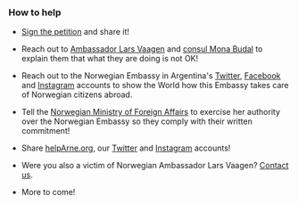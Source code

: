 ### How to help

* [Sign the petition](https://www.change.org/p/norwegian-embassy-in-argentina-return-medical-coverage-to-a-norwegian-citizen-in-argentina/) and share it!

* Reach out to [Ambassador Lars Vaagen](Lars.Ole.Vaagen@mfa.no) and [consul Mona Budal](Mona.Helen.Budal@mfa.no) to explain them that what they are doing is not OK!

* Reach out to the Norwegian Embassy in Argentina's [Twitter](https://www.twitter.com/NoruegaenARG), [Facebook](https://www.facebook.com/EmbajadaDeNoruegaEnArgentina/) and [Instagram](https://www.instagram.com/noruegaargentina) accounts to show the World how this Embassy takes care of Norwegian citizens abroad.

* Tell the [Norwegian Ministry of Foreign Affairs](Ine.Eriksen.Soreide@mfa.no) to exercise her authority over the Norwegian Embassy so they comply with their written commitment!

* Share [helpArne.org](https://helparne.org), our [Twitter](https://twitter.com/helparne) and [Instagram](https://www.instagram.com/helparnenow) accounts!

* Were you also a victim of Norwegian Ambassador Lars Vaagen? [Contact us](hi@helpArne.org).

* More to come!
